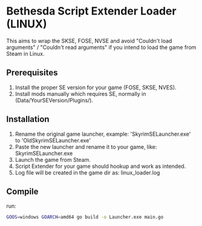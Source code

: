 # Bethesda Script Extender Loader (LINUX)

This aims to wrap the SKSE, FOSE, NVSE and avoid "Couldn't load arguments" / "Couldn't read arguments" 
if you intend to load the game from Steam in Linux.


## Prerequisites

1. Install the proper SE version for your game (FOSE, SKSE, NVES).
2. Install mods manually which requires SE, normally in (Data/YourSEVersion/Plugins/).

## Installation

1. Rename the original game launcher, example: 'SkyrimSELauncher.exe' to 'OldSkyrimSELauncher.exe'
2. Paste the new launcher and rename it to your game, like: SkyrimSELauncher.exe
3. Launch the game from Steam.
4. Script Extender for your game should hookup and work as intended.
5. Log file will be created in the game dir as: linux_loader.log

## Compile

run: 
```sh
GOOS=windows GOARCH=amd64 go build -o Launcher.exe main.go
```